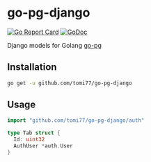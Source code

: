 # go-pg-django

[![Go Report Card](https://goreportcard.com/badge/github.com/tomi77/go-pg-django)](https://goreportcard.com/report/github.com/tomi77/go-pg-django)
[![GoDoc](https://godoc.org/github.com/tomi77/go-pg-django?status.svg)](https://godoc.org/github.com/tomi77/go-pg-django)

Django models for Golang [go-pg](https://github.com/go-pg/pg)

## Installation

~~~sh
go get -u github.com/tomi77/go-pg-django
~~~

## Usage

~~~go
import "github.com/tomi77/go-pg-django/auth"

type Tab struct {
  Id: uint32
  AuthUser *auth.User
}
~~~
